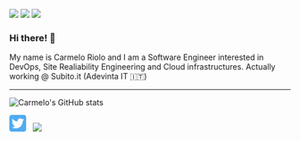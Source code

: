 <p align='left'>
    <img src="https://img.shields.io/badge/OS-Linux-informational?style=flat&logo=linux&logoColor=white&color=2bbc8a">
    <img src="https://img.shields.io/badge/Code-Python-informational?style=flat&logo=python&logoColor=white&color=2bbc8a">
    <img src="https://img.shields.io/badge/Code-Golang-informational?style=flat&logo=go&logoColor=white&color=2bbc8a">
</p>

### Hi there! 👋


My name is Carmelo Riolo and I am a Software Engineer interested in DevOps, Site Realiability Engineering and Cloud infrastructures.
Actually working @ Subito.it (Adevinta IT 🇮🇹)

<hr/>

![Carmelo's GitHub stats](https://github-readme-stats.vercel.app/api?username=carmeloriolo&show_icons=true)

<a href="https://twitter.com/carmelo_riolo"><img height="30" src="./imgs/twitter.png"></a>&nbsp;&nbsp;
<a href="https://www.linkedin.com/in/carmelo-riolo-628690105/"><img height="30" src="https://github.com/WaylonWalker/WaylonWalker/blob/main/icon/linkedin.png?raw=true"></a>


